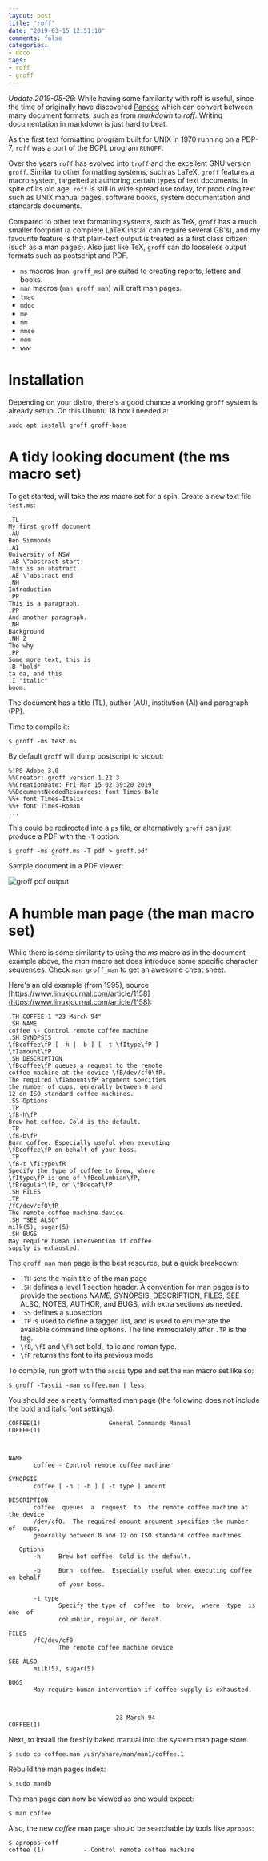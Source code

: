 ```yaml
---
layout: post
title: "roff"
date: "2019-03-15 12:51:10"
comments: false
categories:
- doco
tags:
- roff
- groff
---
```


*Update 2019-05-26*: While having some familarity with roff is useful, since the time of originally have discovered [Pandoc](https://pandoc.org/) which can convert between many document formats, such as from *markdown* to *roff*. Writing documentation in markdown is just hard to beat.

As the first text formatting program built for UNIX in 1970 running on a PDP-7, `roff` was a port of the BCPL program `RUNOFF`.

Over the years `roff` has evolved into `troff` and the excellent GNU version `groff`. Similar to other formatting systems, such as LaTeX, `groff` features a macro system, targetted at authoring certain types of text documents. In spite of its old age, `roff` is still in wide spread use today, for producing text such as UNIX manual pages, software books, system documentation and standards documents.

Compared to other text formatting systems, such as TeX, `groff` has a much smaller footprint (a complete LaTeX install can require several GB's), and my favourite feature is that plain-text output is treated as a first class citizen (such as a man pages). Also just like TeX, `groff` can do looseless output formats such as postscript and PDF.


* `ms` macros (`man groff_ms`) are suited to creating reports, letters and books.
* `man` macros (`man groff_man`) will craft man pages.
* `tmac`
* `mdoc`
* `me`
* `mm`
* `mmse`
* `mom`
* `www`




# Installation

Depending on your distro, there's a good chance a working `groff` system is already setup. On this Ubuntu 18 box I needed a:

    sudo apt install groff groff-base


# A tidy looking document (the ms macro set)

To get started, will take the *ms* macro set for a spin. Create a new text file `test.ms`:

    .TL
    My first groff document
    .AU
    Ben Simmonds
    .AI
    University of NSW
    .AB \"abstract start
    This is an abstract.
    .AE \"abstract end
    .NH
    Introduction
    .PP
    This is a paragraph.
    .PP
    And another paragraph.
    .NH
    Background
    .NH 2
    The why
    .PP
    Some more text, this is 
    .B "bold"
    ta da, and this
    .I "italic"
    boom.


The document has a title (TL), author (AU), institution (AI) and paragraph (PP).

Time to compile it:

    $ groff -ms test.ms

By default `groff` will dump postscript to stdout:

    %!PS-Adobe-3.0
    %%Creator: groff version 1.22.3
    %%CreationDate: Fri Mar 15 02:39:20 2019
    %%DocumentNeededResources: font Times-Bold
    %%+ font Times-Italic
    %%+ font Times-Roman
    ...

This could be redirected into a `ps` file, or alternatively `groff` can just produce a PDF with the `-T` option:

    $ groff -ms groff.ms -T pdf > groff.pdf


Sample document in a PDF viewer:

![groff pdf output](/images/groff-pdf.png)




# A humble man page (the man macro set)

While there is some similarity to using the *ms* macro as in the document example above, the *man* macro set does introduce some specific character sequences. Check `man groff_man` to get an awesome cheat sheet.

Here's an old example (from 1995), source [https://www.linuxjournal.com/article/1158](https://www.linuxjournal.com/article/1158):

    .TH COFFEE 1 "23 March 94"
    .SH NAME
    coffee \- Control remote coffee machine
    .SH SYNOPSIS
    \fBcoffee\fP [ -h | -b ] [ -t \fItype\fP ]
    \fIamount\fP
    .SH DESCRIPTION
    \fBcoffee\fP queues a request to the remote
    coffee machine at the device \fB/dev/cf0\fR.
    The required \fIamount\fP argument specifies
    the number of cups, generally between 0 and
    12 on ISO standard coffee machines.
    .SS Options
    .TP
    \fB-h\fP
    Brew hot coffee. Cold is the default.
    .TP
    \fB-b\fP
    Burn coffee. Especially useful when executing
    \fBcoffee\fP on behalf of your boss.
    .TP
    \fB-t \fItype\fR
    Specify the type of coffee to brew, where
    \fItype\fP is one of \fBcolumbian\fP,
    \fBregular\fP, or \fBdecaf\fP.
    .SH FILES
    .TP
    /fC/dev/cf0\fR
    The remote coffee machine device
    .SH "SEE ALSO"
    milk(5), sugar(5)
    .SH BUGS
    May require human intervention if coffee
    supply is exhausted.

The `groff_man` man page is the best resource, but a quick breakdown:

* `.TH` sets the main title of the man page
* `.SH` defines a level 1 section header. A convention for man pages is to provide the sections *NAME*, SYNOPSIS, DESCRIPTION, FILES, SEE ALSO, NOTES, AUTHOR, and BUGS, with extra sections as needed.
* `.SS` defines a subsection
* `.TP` is used to define a tagged list, and is used to enumerate the available command line options. The line immediately after `.TP` is the tag.
* `\fB`, `\fI` and `\fR` set bold, italic and roman type.
* `\fP` returns the font to its previous mode


To compile, run groff with the `ascii` type and set the `man` macro set like so:

    $ groff -Tascii -man coffee.man | less


You should see a neatly formatted man page (the following does not include the bold and italic font settings):

    COFFEE(1)                   General Commands Manual                  COFFEE(1)
    
    
    
    NAME
           coffee - Control remote coffee machine
    
    SYNOPSIS
           coffee [ -h | -b ] [ -t type ] amount
    
    DESCRIPTION
           coffee  queues  a  request  to  the remote coffee machine at the device
           /dev/cf0.  The required amount argument specifies the number  of  cups,
           generally between 0 and 12 on ISO standard coffee machines.
    
       Options
           -h     Brew hot coffee. Cold is the default.
    
           -b     Burn  coffee.  Especially useful when executing coffee on behalf
                  of your boss.
    
           -t type
                  Specify the type of  coffee  to  brew,  where  type  is  one  of
                  columbian, regular, or decaf.
    
    FILES
           /fC/dev/cf0
                  The remote coffee machine device
    
    SEE ALSO
           milk(5), sugar(5)
    
    BUGS
           May require human intervention if coffee supply is exhausted.



                                  23 March 94                        COFFEE(1)


Next, to install the freshly baked manual into the system man page store.

    $ sudo cp coffee.man /usr/share/man/man1/coffee.1

Rebuild the man pages index:

    $ sudo mandb

The man page can now be viewed as one would expect:

    $ man coffee

Also, the new *coffee* man page should be searchable by tools like `apropos`:

    $ apropos coff
    coffee (1)           - Control remote coffee machine



